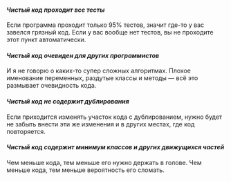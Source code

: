 #### *Чистый код проходит все тесты*
Если программа проходит только 95% тестов, значит где-то у вас завелся грязный код. Если у вас вообще нет тестов, вы не проходите этот пункт автоматически.

#### *Чистый код очевиден для других программистов*
И я не говорю о каких-то супер сложных алгоритмах. Плохое именование переменных, раздутые классы и методы — всё это размывает очевидность кода.

#### *Чистый код не содержит дублирования*
Если приходится изменять участок кода с дублированием, нужно будет не забыть внести эти же изменения и в других местах, где код повторяется.

#### *Чистый код содержит минимум классов и других движущихся частей*
Чем меньше кода, тем меньше его нужно держать в голове. Чем меньше кода, тем меньше вероятность его сломать.